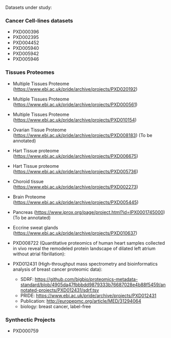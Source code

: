 Datasets under study:

### Cancer Cell-lines datasets

- PXD000396
- PXD002395
- PXD004452
- PXD005940
- PXD005942
- PXD005946

### Tissues Proteomes

- Multiple Tissues Proteome (https://www.ebi.ac.uk/pride/archive/projects/PXD020192)
- Multiple Tissues Proteome (https://www.ebi.ac.uk/pride/archive/projects/PXD000561)
- Multiple Tissues Proteome (https://www.ebi.ac.uk/pride/archive/projects/PXD010154)

- Ovarian Tissue Proteome (https://www.ebi.ac.uk/pride/archive/projects/PXD008183) (To be annotated)
- Hart Tissue proteome (https://www.ebi.ac.uk/pride/archive/projects/PXD006675)
- Hart Tissue proteome (https://www.ebi.ac.uk/pride/archive/projects/PXD005736)
- Choroid tissue (https://www.ebi.ac.uk/pride/archive/projects/PXD002273)
- Brain Proteome (https://www.ebi.ac.uk/pride/archive/projects/PXD005445)
- Pancreas (https://www.iprox.org/page/project.html?id=IPX0001745000) (To be annotated)
- Eccrine sweat glands (https://www.ebi.ac.uk/pride/archive/projects/PXD010637)
- PXD008722 (Quantitative proteomics of human heart samples collected in vivo reveal the remodeled protein landscape of dilated left atrium without atrial fibrillation):

- PXD012431 (High-throughput mass spectrometry and bioinformatics analysis of breast cancer proteomic data):
    - SDRF: https://github.com/bigbio/proteomics-metadata-standard/blob/4905da47fbbbdd9879333b76687028e4b88f5459/annotated-projects/PXD012431/sdrf.tsv
    - PRIDE: https://www.ebi.ac.uk/pride/archive/projects/PXD012431
    - Publication: http://europepmc.org/article/MED/31294064
    - biology: breast cancer, label-free

### Synthectic Projects

- PXD000759


